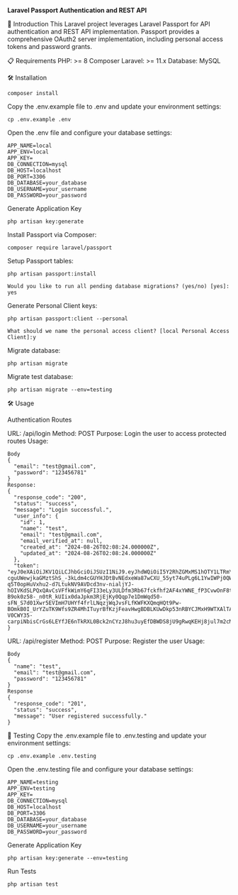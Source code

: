 **Laravel Passport Authentication and REST API**

🚀 Introduction
This Laravel project leverages Laravel Passport for API authentication and REST API implementation. Passport provides a comprehensive OAuth2 server implementation, including personal access tokens and password grants.

📋 Requirements
PHP: >= 8
Composer
Laravel: >= 11.x
Database: MySQL

🛠 Installation

```
composer install
```

Copy the .env.example file to .env and update your environment settings:

```
cp .env.example .env
```

Open the .env file and configure your database settings:

```
APP_NAME=local
APP_ENV=local
APP_KEY=
DB_CONNECTION=mysql
DB_HOST=localhost
DB_PORT=3306
DB_DATABASE=your_database
DB_USERNAME=your_username
DB_PASSWORD=your_password
```

Generate Application Key

```
php artisan key:generate
```

Install Passport via Composer:

```
composer require laravel/passport
```

Setup Passport tables:

```
php artisan passport:install

Would you like to run all pending database migrations? (yes/no) [yes]: yes
```

Generate Personal Client keys:

```
php artisan passport:client --personal

What should we name the personal access client? [local Personal Access Client]:y
```

Migrate database:

```
php artisan migrate
```

Migrate test database:

```
php artisan migrate --env=testing
```

🛠 Usage

Authentication Routes

URL: /api/login
Method: POST
Purpose: Login the user to access protected routes
Usage:

```
Body
{
  "email": "test@gmail.com",
  "password": "123456781"
}
Response:
{
  "response_code": "200",
  "status": "success",
  "message": "Login successful.",
  "user_info": {
    "id": 1,
    "name": "test",
    "email": "test@gmail.com",
    "email_verified_at": null,
    "created_at": "2024-08-26T02:08:24.000000Z",
    "updated_at": "2024-08-26T02:08:24.000000Z"
  },
  "token": "eyJ0eXAiOiJKV1QiLCJhbGciOiJSUzI1NiJ9.eyJhdWQiOiI5Y2RhZGMxMS1hOTY1LTRmYTktODVlYi0zZWUxNmU1OTdjYzEiLCJqdGkiOiIzYTZhMGZmMDZiMDM0YThiZjU5MDVmMGJkNWZhNjU1OTZhZmYyNzhhNzcwMjBmMjUwZDdjMjQ1ZTM0OGU0YzFiZmJhMTZkMTQxYjcxMzNkZSIsImlhdCI6MTcyNDYzODEyMi44NDc4NzksIm5iZiI6MTcyNDYzODEyMi44NDc4ODEsImV4cCI6MTc1NjE3NDEyMi43ODk4OTIsInN1YiI6IjEiLCJzY29wZXMiOltdfQ.JGB3fmWrsUUxLjBBKklAWlP1PJCBVcq80NgShx7Xr9q-cguUWewjkaGMztShS_-3kLdm4cGUYHJDtBvNEdxeWa87wCXU_55yt74uPLg6L1YwIWPj0QWxtCdYoTo-q5T0opHuVxhu2-d7LtukNV9AVDcd3nv-nialjYJ-hOIVKdSLPQxQAvCsVFfkWimY6qFI33eLy3ULDfm3Rb67fckfhf2AF4xYWNE_fP3CvwOnF8t03Rn0Oi9Zpb0lb5k1fwKKKwu1GQRkvXdKAPQ_dRaYw5kg-B9ok0z58-_n0tR_kUIix0daJpkm3RjEjKy0Qqp7e1DmWqd50-sFN_S7d01Xwr5EVImH7UHYf4frlLNqzjWqJvsFLfKWFKXQmqHQt9Pw-BOmkB0I_UrYZuTK9Wfs9ZR4MhITuyrBfKzjFeavHwgBDBLKUwDkp53nRBYCJMxH9WTXAlTATOk7l1doBQQ3pOL9rfaE4rNrNtkQSi-V0CWY35-carpiNbisCrGs6LEYfJE6nTkRXL0Bck2nCYzJ8hu3uyEfDBWDS8jU9gRwqKEHj8jul7m2cMSaV5noNKq73QGoY7AcbK7jZ0Syt_X8pi45KK3tun44Y_thUf3RVHQ6EsyIP95qT46xho5k70unlbPK27si8fgon_w4SOUv_heZNqTXenWbD2NzeWobhO8"
}
```

URL: /api/register
Method: POST
Purpose: Register the user
Usage:

```
Body
{
  "name": "test",
  "email": "test@gmail.com",
  "password": "123456781"
}
Response
{
  "response_code": "201",
  "status": "success",
  "message": "User registered successfully."
}
```

🧪 Testing
Copy the .env.example file to .env.testing and update your environment settings:

```
cp .env.example .env.testing
```

Open the .env.testing file and configure your database settings:

```
APP_NAME=testing
APP_ENV=testing
APP_KEY=
DB_CONNECTION=mysql
DB_HOST=localhost
DB_PORT=3306
DB_DATABASE=your_database
DB_USERNAME=your_username
DB_PASSWORD=your_password
```

Generate Application Key

```
php artisan key:generate --env=testing
```

Run Tests

```
php artisan test
```
